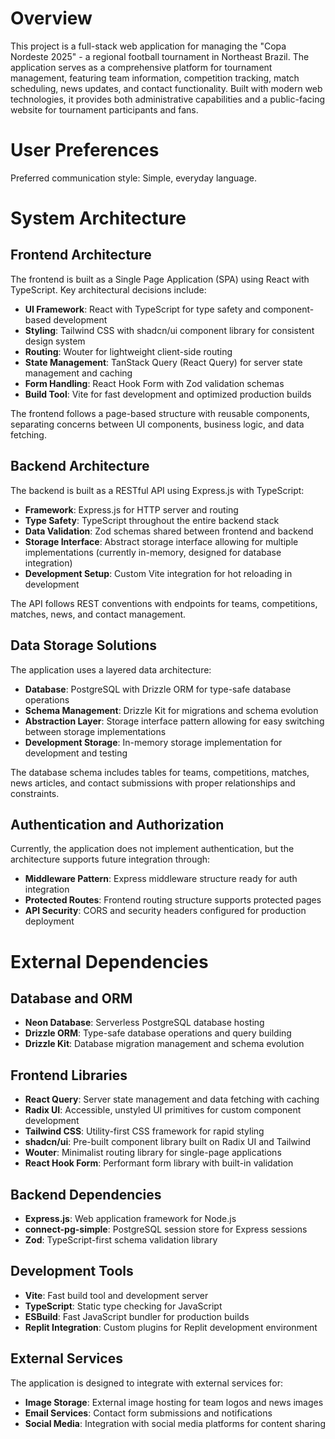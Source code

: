 # Overview

This project is a full-stack web application for managing the "Copa Nordeste 2025" - a regional football tournament in Northeast Brazil. The application serves as a comprehensive platform for tournament management, featuring team information, competition tracking, match scheduling, news updates, and contact functionality. Built with modern web technologies, it provides both administrative capabilities and a public-facing website for tournament participants and fans.

# User Preferences

Preferred communication style: Simple, everyday language.

# System Architecture

## Frontend Architecture

The frontend is built as a Single Page Application (SPA) using React with TypeScript. Key architectural decisions include:

- **UI Framework**: React with TypeScript for type safety and component-based development
- **Styling**: Tailwind CSS with shadcn/ui component library for consistent design system
- **Routing**: Wouter for lightweight client-side routing
- **State Management**: TanStack Query (React Query) for server state management and caching
- **Form Handling**: React Hook Form with Zod validation schemas
- **Build Tool**: Vite for fast development and optimized production builds

The frontend follows a page-based structure with reusable components, separating concerns between UI components, business logic, and data fetching.

## Backend Architecture

The backend is built as a RESTful API using Express.js with TypeScript:

- **Framework**: Express.js for HTTP server and routing
- **Type Safety**: TypeScript throughout the entire backend stack
- **Data Validation**: Zod schemas shared between frontend and backend
- **Storage Interface**: Abstract storage interface allowing for multiple implementations (currently in-memory, designed for database integration)
- **Development Setup**: Custom Vite integration for hot reloading in development

The API follows REST conventions with endpoints for teams, competitions, matches, news, and contact management.

## Data Storage Solutions

The application uses a layered data architecture:

- **Database**: PostgreSQL with Drizzle ORM for type-safe database operations
- **Schema Management**: Drizzle Kit for migrations and schema evolution
- **Abstraction Layer**: Storage interface pattern allowing for easy switching between storage implementations
- **Development Storage**: In-memory storage implementation for development and testing

The database schema includes tables for teams, competitions, matches, news articles, and contact submissions with proper relationships and constraints.

## Authentication and Authorization

Currently, the application does not implement authentication, but the architecture supports future integration through:

- **Middleware Pattern**: Express middleware structure ready for auth integration
- **Protected Routes**: Frontend routing structure supports protected pages
- **API Security**: CORS and security headers configured for production deployment

# External Dependencies

## Database and ORM
- **Neon Database**: Serverless PostgreSQL database hosting
- **Drizzle ORM**: Type-safe database operations and query building
- **Drizzle Kit**: Database migration management and schema evolution

## Frontend Libraries
- **React Query**: Server state management and data fetching with caching
- **Radix UI**: Accessible, unstyled UI primitives for custom component development
- **Tailwind CSS**: Utility-first CSS framework for rapid styling
- **shadcn/ui**: Pre-built component library built on Radix UI and Tailwind
- **Wouter**: Minimalist routing library for single-page applications
- **React Hook Form**: Performant form library with built-in validation

## Backend Dependencies
- **Express.js**: Web application framework for Node.js
- **connect-pg-simple**: PostgreSQL session store for Express sessions
- **Zod**: TypeScript-first schema validation library

## Development Tools
- **Vite**: Fast build tool and development server
- **TypeScript**: Static type checking for JavaScript
- **ESBuild**: Fast JavaScript bundler for production builds
- **Replit Integration**: Custom plugins for Replit development environment

## External Services
The application is designed to integrate with external services for:
- **Image Storage**: External image hosting for team logos and news images
- **Email Services**: Contact form submissions and notifications
- **Social Media**: Integration with social media platforms for content sharing